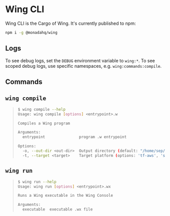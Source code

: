 # Wing CLI

Wing CLI is the Cargo of Wing. It's currently published to npm:

```sh
npm i -g @monadahq/wing
```

## Logs

To see debug logs, set the `DEBUG` environment variable to `wing:*`.
To see scoped debug logs, use specific namespaces, e.g. `wing:commands:compile`.

## Commands

## `wing compile`

> ```sh
> $ wing compile --help
> Usage: wing compile [options] <entrypoint>.w
> 
> Compiles a Wing program
> 
> Arguments:
>   entrypoint               program .w entrypoint
> 
> Options:
>   -o, --out-dir <out-dir>  Output directory (default: "/home/sep/winglang/apps/wing")
>   -t, --target <target>    Target platform (options: 'tf-aws', 'sim') (default: "tf-aws")
> ```

## `wing run`

> ```sh
> $ wing run --help
> Usage: wing run [options] <entrypoint>.wx
> 
> Runs a Wing executable in the Wing Console
> 
> Arguments:
>   executable  executable .wx file
> ```
